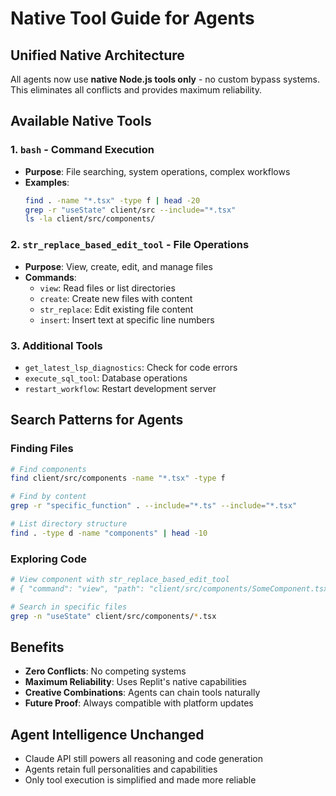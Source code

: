 # Native Tool Guide for Agents

## Unified Native Architecture

All agents now use **native Node.js tools only** - no custom bypass systems. This eliminates all conflicts and provides maximum reliability.

## Available Native Tools

### 1. `bash` - Command Execution
- **Purpose**: File searching, system operations, complex workflows
- **Examples**:
  ```bash
  find . -name "*.tsx" -type f | head -20
  grep -r "useState" client/src --include="*.tsx" 
  ls -la client/src/components/
  ```

### 2. `str_replace_based_edit_tool` - File Operations  
- **Purpose**: View, create, edit, and manage files
- **Commands**:
  - `view`: Read files or list directories
  - `create`: Create new files with content
  - `str_replace`: Edit existing file content
  - `insert`: Insert text at specific line numbers

### 3. Additional Tools
- `get_latest_lsp_diagnostics`: Check for code errors
- `execute_sql_tool`: Database operations  
- `restart_workflow`: Restart development server

## Search Patterns for Agents

### Finding Files
```bash
# Find components
find client/src/components -name "*.tsx" -type f

# Find by content
grep -r "specific_function" . --include="*.ts" --include="*.tsx"

# List directory structure  
find . -type d -name "components" | head -10
```

### Exploring Code
```bash
# View component with str_replace_based_edit_tool
# { "command": "view", "path": "client/src/components/SomeComponent.tsx" }

# Search in specific files
grep -n "useState" client/src/components/*.tsx
```

## Benefits

- **Zero Conflicts**: No competing systems
- **Maximum Reliability**: Uses Replit's native capabilities
- **Creative Combinations**: Agents can chain tools naturally
- **Future Proof**: Always compatible with platform updates

## Agent Intelligence Unchanged

- Claude API still powers all reasoning and code generation
- Agents retain full personalities and capabilities  
- Only tool execution is simplified and made more reliable